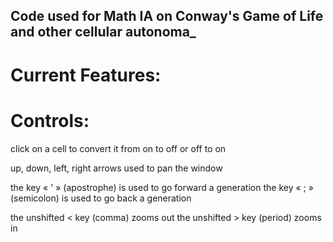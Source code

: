 ## Code used for Math IA on Conway's Game of Life and other cellular autonoma_

# Current Features:



# Controls:

click on a cell to convert it from on to off or off to on

up, down, left, right arrows used to pan the window

the key « ' » (apostrophe) is used to go forward a generation
the key « ; » (semicolon) is used to go back a generation

the unshifted < key (comma) zooms out
the unshifted > key (period) zooms in

